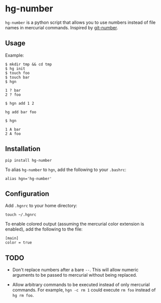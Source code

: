 hg-number
=========

`hg-number` is a python script that allows you to use numbers instead of file names in mercurial commands. Inspired by [git-number](https://github.com/holygeek/git-number).

Usage
-----

Example:

```
$ mkdir tmp && cd tmp
$ hg init
$ touch foo
$ touch bar
$ hgn

1 ? bar
2 ? foo

$ hgn add 1 2

hg add bar foo

$ hgn

1 A bar
2 A foo
```

Installation
------------

```
pip install hg-number
```

To alias `hg-number` to `hgn`, add the following to your `.bashrc`:

```
alias hgn='hg-number'
```

Configuration
-------------

Add `.hgnrc` to your home directory:

```
touch ~/.hgnrc
```

To enable colored output (assuming the mercurial color extension is enabled), add the following to the file:

```
[main]
color = true
```

TODO
----

- Don't replace numbers after a bare `--`. This will allow numeric arguments to be passed to mercurial without being replaced.

- Allow arbitrary commands to be executed instead of only mercurial commands. For example, `hgn -c rm 1` could execute `rm foo` instead of `hg rm foo`.
